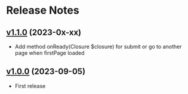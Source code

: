 # Release Notes

## [v1.1.0](https://github.com/cacing69/cquery/compare/v1.0.0...v1.0.1) (2023-0x-xx)
- Add method onReady(Closure $closure) for submit or go to another page when firstPage loaded
## [v1.0.0](https://github.com/cacing69/cquery/releases/tag/v1.0.0) (2023-09-05)

- First release
